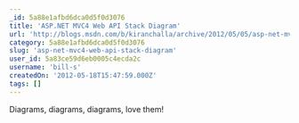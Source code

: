 ```yaml
---
_id: 5a88e1afbd6dca0d5f0d3076
title: 'ASP.NET MVC4 Web API Stack Diagram'
url: 'http://blogs.msdn.com/b/kiranchalla/archive/2012/05/05/asp-net-mvc4-web-api-stack-diagram.aspx'
category: 5a88e1afbd6dca0d5f0d3076
slug: 'asp-net-mvc4-web-api-stack-diagram'
user_id: 5a83ce59d6eb0005c4ecda2c
username: 'bill-s'
createdOn: '2012-05-18T15:47:59.000Z'
tags: []
---
```


Diagrams, diagrams, diagrams, love them!
